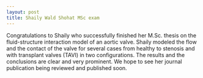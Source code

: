 ```yaml
---
layout: post
title: Shaily Wald Shohat MSc exam
---
```



Congratulations to Shaily who successfully finished her M.Sc. thesis on the fluid-structure interaction model of an aortic valve. Shaily modeled the flow and the contact of the valve for several cases from healthy to stenosis and with transplant valves (TAVI) in two configurations. The results and the conclusions are clear and very prominent. We hope to see her journal publication being reviewed and published soon. 
